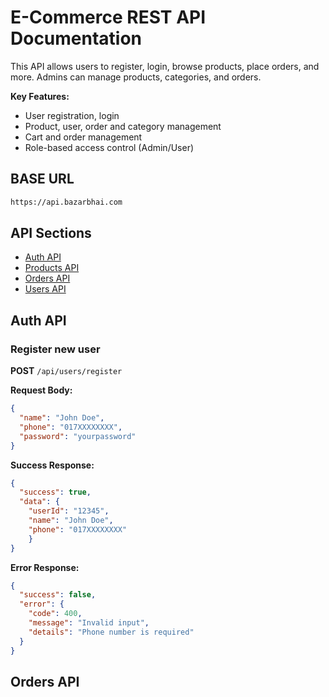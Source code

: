 # E-Commerce REST API Documentation 

This API allows users to register, login, browse products, place orders, and more. 
Admins can manage products, categories, and orders. 

**Key Features:**
- User registration, login 
- Product, user, order and category management
- Cart and order management
- Role-based access control (Admin/User)


## BASE URL
```bash
https://api.bazarbhai.com
```

## API Sections

- [Auth API](#auth-api)
- [Products API](#products-api)
- [Orders API](#orders-api)
- [Users API](#users-api)

## Auth API

### Register new user
**POST** `/api/users/register`

**Request Body:**
```json
{
  "name": "John Doe",
  "phone": "017XXXXXXXX",
  "password": "yourpassword"
}
```

**Success Response:**
```json
{
  "success": true,
  "data": {
    "userId": "12345",
    "name": "John Doe",
    "phone": "017XXXXXXXX"
    }
}
```

**Error Response:**
```json
{
  "success": false,
  "error": {
    "code": 400,
    "message": "Invalid input",
    "details": "Phone number is required"
  }
}
```

## Orders API